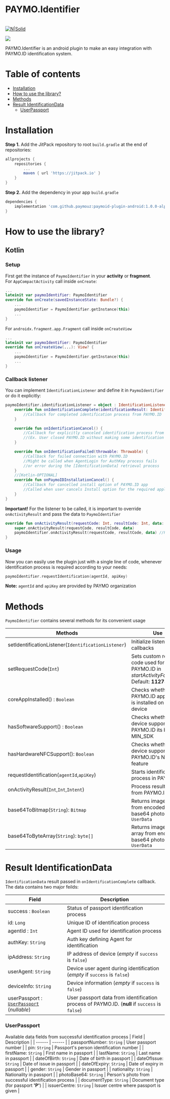 # PAYMO.Identifier
\
[![N|Solid](https://paymo.uz/wp-content/themes/paymo/img/logo.svg)](https://paymo.uz)

[![](https://jitpack.io/v/paymouz/paymoid-plugin-android.svg)](https://jitpack.io/#paymouz/paymoid-plugin-android)

PAYMO.Identifier is an android plugin to make an easy integration with PAYMO&#46;ID identification system.

# Table of contents
- [Installation](#installation)
- [How to use the library?](#how-to-use-the-library)
- [Methods](#methods)
- [Result IdentificationData](#result-identificationdata)
    - [UserPassport](#userdata)

# Installation
**Step 1.** Add the JitPack repository to root `build.gradle` at the end of repositories:
```gradle
allprojects {
    repositories {
        ...
        maven { url 'https://jitpack.io' }
    }
}
```
**Step 2.** Add the dependency in your app `build.gradle`
```gradle
dependencies {
    implementation 'com.github.paymouz:paymoid-plugin-android:1.0.0-alpha01'
}
```
# How to use the library?
## Kotlin
### Setup
First get the instance of `PaymoIdentifier` in your **activity** or **fragment**.\
For `AppCompactActivity` call inside `onCreate`:
```kotlin
...
lateinit var paymoIdentifier: PaymoIdentifier
override fun onCreate(savedInstanceState: Bundle?) {
    ...
    paymoIdentifier = PaymoIdentifier.getInstance(this)
    ...
}
```
For `androidx.fragment.app.Fragment`  call inside `onCreateView`
```kotlin
...
lateinit var paymoIdentifier: PaymoIdentifier
override fun onCreateView(...): View? {
    ...
    paymoIdentifier = PaymoIdentifier.getInstance(this)
    ...
}
```
### Callback listener
You can implement `IdentificationListener` and define it in `PaymoIdentifier` or do it explicitly:
```kotlin
paymoIdentifier.identificationListener = object : IdentificationListener {
    override fun onIdentificationComplete(identificationResult: IdentificationData) {
        //Callback for completed identification process from PAYMO.ID
    }

    override fun onIdentificationCancel() {
        //Callback for explicitly canceled identification process from PAYMO.ID
        //(Ex. User closed PAYMO.ID without making some identification steps)
    }

    override fun onIdentificationFailed(throwable: Throwable) {
        //Callback for failed connection with PAYMO.ID
        //Might be called when AgentLogin for AuthKey process fails
        //or error during the [IdentificationData] retrieval process
    }
    //[Kotlin-OPTIONAL]
    override fun onPaymoIDInstallationCancel() {
        //Callback for cancelled install option of PAYMO.ID app
        //Called when user cancels Install option for the required application
    }
}
```
**Important!** For the listener to be called, it is important to override `onActivityResult` and pass the data to `PaymoIdentifier`
```kotlin
override fun onActivityResult(requestCode: Int, resultCode: Int, data: Intent?) {
    super.onActivityResult(requestCode, resultCode, data)
    paymoIdentifier.onActivityResult(requestCode, resultCode, data) //Pass result data 
}
```
### Usage
Now you can easily use the plugin just with a single line of code, whenever identification process is required according to your needs:
```kotlin
paymoIdentifier.requestIdentification(agentId, apiKey)
```
**Note:** `agentId` and `apiKey` are provided by PAYMO organization    

# Methods
`PaymoIdentifier` contains several methods for its convenient usage

| Methods | Use |
| ------ | ------ |
| setIdentificationListener(`IdentificationListener`) |  Initialize listener for callbacks  |
| setRequestCode(`Int`) | Sets custom request code used for PAYMO&#46;ID in *startActivityForResult*. Default: **11273** |
| coreAppInstalled() : `Boolean` |  Checks whether PAYMO&#46;ID application is installed on the device  |
| hasSoftwareSupport() : `Boolean` | Checks whether device supports PAYMO&#46;ID its by MIN_SDK |
| hasHardwareNFCSupport(): `Boolean` | Checks whether device supports PAYMO&#46;ID's NFC feature |
| requestIdentification(`agentId`,`apiKey`) | Starts identification process in PAYMO&#46;ID |
| onActivityResult(`Int`,`Int`,`Intent`) | Process result data from PAYMO&#46;ID |
| base64ToBitmap(`String`): `Bitmap` | Returns image bitmap from encoded base64 photo in `UserData` |
| base64ToByteArray(`String`): `byte[]` | Returns image byte array from encoded base64 photo in `UserData` |

# Result IdentificationData
`IdentificationData` result passed in `onIdentificationComplete` callback. The data contains two major feilds:

| Field | Description |
| ------ | ------ |
| success : `Boolean` | Status of passport identification process |
| id: `Long` | Unique ID of identification process |
| agentId : `Int` | Agent ID used for identification process |
| authKey: `String` | Auth key defining Agent for identification   |
| ipAddress: `String` | IP address of device (*empty* if `success` is `false`) |
| userAgent: `String` | Device user agent during identification (*empty* if `success` is `false`) |
| deviceInfo: `String` | Device information (*empty* if `success` is `false`) |
| userPassport : [`UserPassport`](#userpassport) (*nullable*) | User passport data from identification process of PAYMO&#46;ID. (**null** if `success` is `false`) |

### UserPassport
Available data fields from successful identification process
| Field | Description |
| ------ | ------ |
| passportNumber: `String` | User passport number |
| pin: `String` | Passport's person identification number |
| firstName: `String` | First name in passport |
| lastName: `String` | Last name in passport |
| dateOfBirth: `String` | Date of birth in passport |
| dateOfIssue: `String` | Date of issue in passport |
| dateOfExpiry: `String` | Date of expiry in passport |
| gender: `String` | Gender in passport |
| nationality: `String` | Nationality in passport |
| photoBase64: `String` | Person's photo from successful identification process |
| documentType: `String` | Document type (for passport **'P'**) |
| issuerCentre: `String` | Issuer centre where passport is given |

